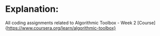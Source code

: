 # Explanation:

All coding assignments related to Algorithmic Toolbox - Week 2
[Course]{https://www.coursera.org/learn/algorithmic-toolbox}